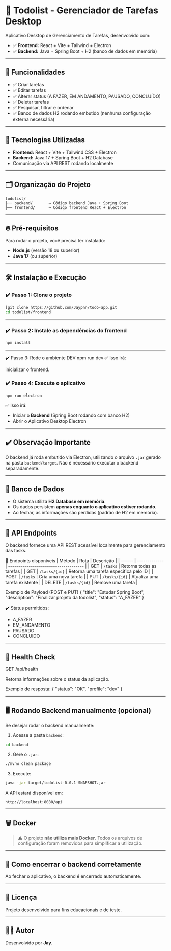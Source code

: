 
# 📝 Todolist - Gerenciador de Tarefas Desktop

Aplicativo Desktop de Gerenciamento de Tarefas, desenvolvido com:

- ✅ **Frontend:** React + Vite + Tailwind + Electron
- ✅ **Backend:** Java + Spring Boot + H2 (banco de dados em memória)

---

## 🚀 Funcionalidades

- ✅ Criar tarefas
- ✅ Editar tarefas
- ✅ Alterar status (A FAZER, EM ANDAMENTO, PAUSADO, CONCLUÍDO)
- ✅ Deletar tarefas
- ✅ Pesquisar, filtrar e ordenar
- ✅ Banco de dados H2 rodando embutido (nenhuma configuração externa necessária)

---

## 🧠 Tecnologias Utilizadas

- **Frontend:** React + Vite + Tailwind CSS + Electron
- **Backend:** Java 17 + Spring Boot + H2 Database
- Comunicação via API REST rodando localmente

---

## 🗂️ Organização do Projeto

```
todolist/
├── backend/       → Código backend Java + Spring Boot
├── frontend/      → Código frontend React + Electron
```

---

## 🔥 Pré-requisitos

Para rodar o projeto, você precisa ter instalado:

- **Node.js** (versão 18 ou superior)
- **Java 17** (ou superior)

---

## 🛠️ Instalação e Execução

### ✔️ Passo 1: Clone o projeto

```bash
[git clone https://github.com/Jaypnn/todo-app.git
cd todolist/frontend
```

---

### ✔️ Passo 2: Instale as dependências do frontend

```bash
npm install
```

---

✔️ Passo 3: Rode o ambiente DEV
npm run dev
✅ Isso irá:

inicializar o frontend.

### ✔️ Passo 4: Execute o aplicativo

```bash
npm run electron
```

✅ Isso irá:

- Iniciar o **Backend** (Spring Boot rodando com banco H2)
- Abrir o Aplicativo Desktop Electron

---

## ✔️ Observação Importante

O backend já roda embutido via Electron, utilizando o arquivo `.jar` gerado na pasta `backend/target`. Não é necessário executar o backend separadamente.

---

## 💾 Banco de Dados

- O sistema utiliza **H2 Database em memória**.
- Os dados persistem **apenas enquanto o aplicativo estiver rodando**.
- Ao fechar, as informações são perdidas (padrão de H2 em memória).

---

## 📑 API Endpoints
O backend fornece uma API REST acessível localmente para gerenciamento das tasks.

🚀 Endpoints disponíveis
| Método | Rota          | Descrição                             |
| ------ | ------------- | ------------------------------------- |
| GET    | `/tasks`      | Retorna todas as tarefas              |
| GET    | `/tasks/{id}` | Retorna uma tarefa específica pelo ID |
| POST   | `/tasks`      | Cria uma nova tarefa                  |
| PUT    | `/tasks/{id}` | Atualiza uma tarefa existente         |
| DELETE | `/tasks/{id}` | Remove uma tarefa                     |

Exemplo de Payload (POST e PUT)
{
  "title": "Estudar Spring Boot",
  "description": "Finalizar projeto da todolist",
  "status": "A_FAZER"
}

✔️ Status permitidos:
- A_FAZER
- EM_ANDAMENTO
- PAUSADO
- CONCLUIDO

---
## 🏥 Health Check

GET /api/health

Retorna informações sobre o status da aplicação.

Exemplo de resposta:
{
  "status": "OK",
  "profile": "dev"
}

---

## 🖥️ Rodando Backend manualmente (opcional)

Se desejar rodar o backend manualmente:

1. Acesse a pasta `backend`:

```bash
cd backend
```

2. Gere o `.jar`:

```bash
./mvnw clean package
```

3. Execute:

```bash
java -jar target/todolist-0.0.1-SNAPSHOT.jar
```

A API estará disponível em:

```
http://localhost:8080/api
```

---

## 🗑️ Docker

> ⚠️ O projeto **não utiliza mais Docker**. Todos os arquivos de configuração foram removidos para simplificar a utilização.

---

## 🛑 Como encerrar o backend corretamente

Ao fechar o aplicativo, o backend é encerrado automaticamente.

---

## 📜 Licença

Projeto desenvolvido para fins educacionais e de teste.

---

## 👨‍💻 Autor

Desenvolvido por **Jay**.

